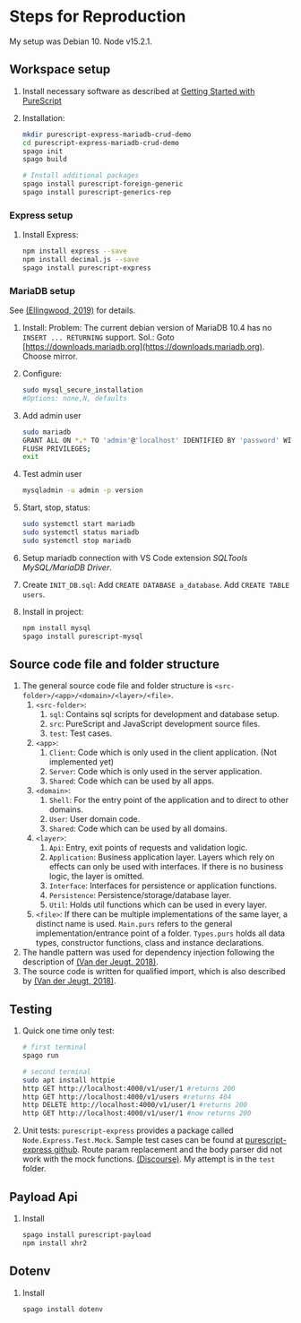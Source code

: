 # Steps for Reproduction

My setup was Debian 10. Node v15.2.1.

## Workspace setup

1. Install necessary software as described at [Getting Started with PureScript](https://github.com/purescript/documentation/blob/master/guides/Getting-Started.md)

1. Installation:

    ```sh
    mkdir purescript-express-mariadb-crud-demo
    cd purescript-express-mariadb-crud-demo
    spago init
    spago build

    # Install additional packages
    spago install purescript-foreign-generic
    spago install purescript-generics-rep
    ```

### Express setup

1. Install Express:

    ```sh
    npm install express --save
    npm install decimal.js --save
    spago install purescript-express
    ```

### MariaDB setup

See [(Ellingwood, 2019)](https://www.digitalocean.com/community/tutorials/how-to-install-mariadb-on-debian-10) for details.

1. Install: Problem: The current debian version of MariaDB 10.4 has no `INSERT ... RETURNING` support. Sol.: Goto [https://downloads.mariadb.org](https://downloads.mariadb.org). Choose mirror.

1. Configure:

   ```sh
   sudo mysql_secure_installation
   #Options: none,N, defaults
   ```

1. Add admin user

   ```sh
   sudo mariadb
   GRANT ALL ON *.* TO 'admin'@'localhost' IDENTIFIED BY 'password' WITH GRANT OPTION;
   FLUSH PRIVILEGES;
   exit
   ```

1. Test admin user

   ```sh
   mysqladmin -u admin -p version
   ```

1. Start, stop, status:

   ```sh
   sudo systemctl start mariadb
   sudo systemctl status mariadb
   sudo systemctl stop mariadb

   ```

1. Setup mariadb connection with VS Code extension *SQLTools MySQL/MariaDB Driver*.
1. Create `INIT_DB.sql`: Add `CREATE DATABASE a_database`. Add `CREATE TABLE users`.

1. Install in project:

    ```sh
    npm install mysql
    spago install purescript-mysql
    ```

## Source code file and folder structure

1. The general source code file and folder structure is `<src-folder>/<app>/<domain>/<layer>/<file>`.
    1. `<src-folder>`:
        1. `sql`: Contains sql scripts for development and database setup.
        1. `src`: PureScript and JavaScript development source files.
        1. `test`: Test cases.
    1. `<app>`:
        1. `Client`: Code which is only used in the client application. (Not implemented yet)
        1. `Server`: Code which is only used in the server application.
        1. `Shared`: Code which can be used by all apps.
    1. `<domain>`:
        1. `Shell`: For the entry point of the application and to direct to other domains.
        1. `User`: User domain code.
        1. `Shared`: Code which can be used by all domains.
    1. `<layer>`:
        1. `Api`: Entry, exit points of requests and validation logic.
        1. `Application`: Business application layer. Layers which rely on effects can only be used with interfaces. If there is no business logic, the layer is omitted.
        1. `Interface`: Interfaces for persistence or application functions.
        1. `Persistence`: Persistence/storage/database layer.
        1. `Util`: Holds util functions which can be used in every layer.
    1. `<file>`: If there can be multiple implementations of the same layer, a distinct name is used. `Main.purs` refers to the general implementation/entrance point of a folder. `Types.purs` holds all data types, constructor functions, class and instance declarations.
1. The handle pattern was used for dependency injection following the description of [(Van der Jeugt, 2018)](https://jaspervdj.be/posts/2018-03-08-handle-pattern.html).
1. The source code is written for qualified import, which is also described by [(Van der Jeugt, 2018)](https://jaspervdj.be/posts/2018-03-08-handle-pattern.html).

## Testing

1. Quick one time only test:

    ```sh
    # first terminal
    spago run

    # second terminal
    sudo apt install httpie
    http GET http://localhost:4000/v1/user/1 #returns 200
    http GET http://localhost:4000/v1/users #returns 404
    http DELETE http://localhost:4000/v1/user/1 #returns 200
    http GET http://localhost:4000/v1/user/1 #now returns 200
    ```

1. Unit tests: `purescript-express` provides a package called `Node.Express.Test.Mock`. Sample test cases can be found at [purescript-express github](https://github.com/purescript-express/purescript-express/tree/master/test/Test). Route param replacement and the body parser did not work with the mock functions. [(Discourse)](https://discourse.purescript.org/t/purescript-express-test/1973). My attempt is in the `test` folder.

## Payload Api

1. Install

    ```sh
    spago install purescript-payload
    npm install xhr2
    ```

## Dotenv

1. Install

    ```sh
    spago install dotenv
    ```
